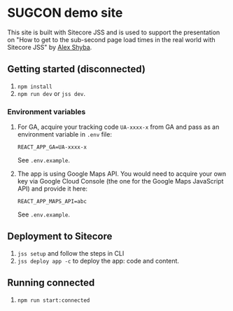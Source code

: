 # SUGCON demo site

This site is built with Sitecore JSS and is used to support the presentation on "How to get to the sub-second page load times in the real world with Sitecore JSS" by [Alex Shyba](https://twitter.com/@alexshyba).

## Getting started (disconnected)

1. `npm install`
1. `npm run dev` or `jss dev`.

### Environment variables

1. For GA, acquire your tracking code `UA-xxxx-x` from GA and pass as an environment variable in `.env` file:
    ```
    REACT_APP_GA=UA-xxxx-x
    ```
    See `.env.example`.
  
1. The app is using Google Maps API. You would need to acquire your own key via Google Cloud Console (the one for the Google Maps JavaScript API) and provide it here:
    ```
    REACT_APP_MAPS_API=abc
    ```
     See `.env.example`.

## Deployment to Sitecore
1. `jss setup` and follow the steps in CLI
1. `jss deploy app -c` to deploy the app: code and content. 

## Running connected

1. `npm run start:connected`